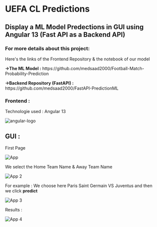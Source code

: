 # UEFA CL Predictions

<h2>Display a ML Model Predections in GUI using Angular 13 (Fast API as a Backend API) </h2>

<h3>For more details about this project:</h3>
<p>Here's the links of the Frontend Repository & the notebook of our model </p>
<p><strong>->The ML Model  :</strong> https://github.com/medsaad2000/Football-Match-Probability-Prediction</p>
<p><strong>->Backend Repository (FastAPI) :</strong> https://github.com/medsaad2000/FastAPI-PredictionML </p>
<h3>Frontend :</h3>
<p>Technologie used : Angular 13 </p>

![angular-logo](https://user-images.githubusercontent.com/81382178/169706035-3a10497c-c8d8-4525-ad77-9d987dbadb54.png)

<h2>GUI :</h2>
<p>First Page</p>

![App](https://user-images.githubusercontent.com/81382178/169706110-3d527083-1768-4cf6-a58c-035fc5133b49.png)

<p>We select the Home Team Name & Away Team Name</p>

![App 2](https://user-images.githubusercontent.com/81382178/169706146-765f02b4-c62e-48a5-9467-04d15b423d09.png)

<p>For example : We choose here Paris Saint Germain VS Juventus and then we click <strong>predict</strong></p>

![App 3](https://user-images.githubusercontent.com/81382178/169706164-5abb72ed-aaad-41e9-b9e8-75aa302192df.png)

<p>Results :</p>

![App 4](https://user-images.githubusercontent.com/81382178/169706183-8281faa2-1ec8-424a-9083-a1625300099e.png)



